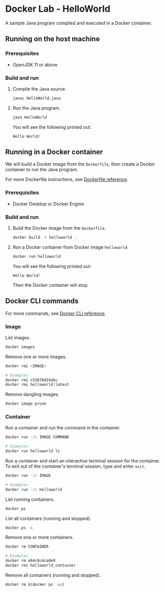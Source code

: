 # Docker Lab - HelloWorld

A sample Java program compiled and executed in a Docker container.

## Running on the host machine

### Prerequisites

- OpenJDK 11 or above

### Build and run

1. Compile the Java source.
   ```sh
   javac HelloWorld.java
   ```
2. Run the Java program.
   ```sh
   java HelloWorld
   ```
   You will see the following printed out:
   ```
   Hello World!
   ```

## Running in a Docker container

We will build a Docker image from the `Dockerfile`, then create a Docker container to run the Java program.

For more Dockerfile instructions, see [Dockerfile reference](https://docs.docker.com/reference/dockerfile/).

### Prerequisites

- Docker Desktop or Docker Engine

### Build and run

1. Build the Docker image from the `Dockerfile`.
   ```sh
   docker build -t helloworld .
   ```
2. Run a Docker container from Docker image `helloworld`.
   ```sh
   docker run helloworld
   ```
   You will see the following printed out:
   ```
   Hello World!
   ```
   Then the Docker container will stop.

## Docker CLI commands

For more commands, see [Docker CLI reference](https://docs.docker.com/reference/cli/docker/).

### Image

List images.

```sh
docker images
```

Remove one or more images.

```sh
docker rmi <IMAGE>

# Examples
docker rmi c53678d24ebc
docker rmi helloworld:latest
```

Remove dangling images.

```sh
docker image prune
```

### Container

Run a container and run the command in the container.

```sh
docker run -it IMAGE COMMAND

# Examples
docker run helloworld ls
```

Run a container and start an interactive terminal session for the container. To exit out of the container's terminal session, type and enter `exit`.

```sh
docker run -it IMAGE

# Examples
docker run -it helloworld
```

List running containers.

```sh
docker ps
```

List all containers (running and stopped).

```sh
docker ps -a
```

Remove one or more containers.

```sh
docker rm CONTAINER

# Examples
docker rm a64c0c4ca0e9
docker rmi helloworld_container
```

Remove all containers (running and stopped).

```sh
docker rm $(docker ps -aq)
```
